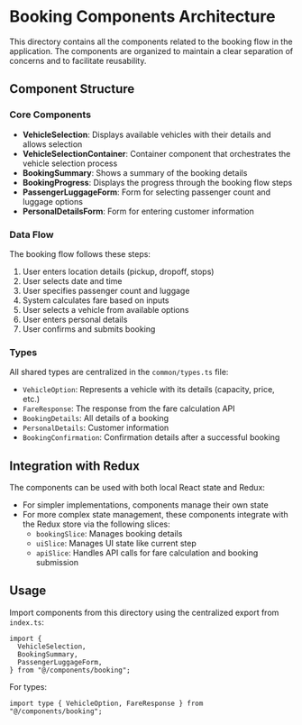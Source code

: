 # Booking Components Architecture

This directory contains all the components related to the booking flow in the application. The components are organized to maintain a clear separation of concerns and to facilitate reusability.

## Component Structure

### Core Components

- **VehicleSelection**: Displays available vehicles with their details and allows selection
- **VehicleSelectionContainer**: Container component that orchestrates the vehicle selection process
- **BookingSummary**: Shows a summary of the booking details
- **BookingProgress**: Displays the progress through the booking flow steps
- **PassengerLuggageForm**: Form for selecting passenger count and luggage options
- **PersonalDetailsForm**: Form for entering customer information

### Data Flow

The booking flow follows these steps:

1. User enters location details (pickup, dropoff, stops)
2. User selects date and time
3. User specifies passenger count and luggage
4. System calculates fare based on inputs
5. User selects a vehicle from available options
6. User enters personal details
7. User confirms and submits booking

### Types

All shared types are centralized in the `common/types.ts` file:

- `VehicleOption`: Represents a vehicle with its details (capacity, price, etc.)
- `FareResponse`: The response from the fare calculation API
- `BookingDetails`: All details of a booking
- `PersonalDetails`: Customer information
- `BookingConfirmation`: Confirmation details after a successful booking

## Integration with Redux

The components can be used with both local React state and Redux:

- For simpler implementations, components manage their own state
- For more complex state management, these components integrate with the Redux store via the following slices:
  - `bookingSlice`: Manages booking details
  - `uiSlice`: Manages UI state like current step
  - `apiSlice`: Handles API calls for fare calculation and booking submission

## Usage

Import components from this directory using the centralized export from `index.ts`:

```tsx
import {
  VehicleSelection,
  BookingSummary,
  PassengerLuggageForm,
} from "@/components/booking";
```

For types:

```tsx
import type { VehicleOption, FareResponse } from "@/components/booking";
```
